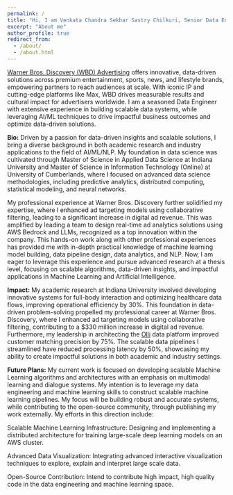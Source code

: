 ```yaml
---
permalink: /
title: "Hi, I am Venkata Chandra Sekhar Sastry Chilkuri, Senior Data Engineer at Warner Bros. Discovery"
excerpt: "About me"
author_profile: true
redirect_from: 
  - /about/
  - /about.html
---
```


[Warner Bros. Discovery (WBD) Advertising](https://www.wbd.com/warner-bros-discovery-showcases-impressive-slate-advertising-solutions-content-offerings-and) offers innovative, data-driven solutions across premium entertainment, sports, news, and lifestyle brands, empowering partners to reach audiences at scale. With iconic IP and cutting-edge platforms like Max, WBD drives measurable results and cultural impact for advertisers worldwide. I am a seasoned Data Engineer with extensive experience in building scalable data systems, while leveraging AI/ML techniques to drive impactful business outcomes and optimize data-driven solutions.


**Bio:**  Driven by a passion for data-driven insights and scalable solutions, I bring a diverse background in both academic research and industry applications to the field of AI/ML/NLP. My foundation in data science was cultivated through Master of Science in Applied Data Science at Indiana University and Master of Science in Information Technology (Online) at University of Cumberlands, where I focused on advanced data science methodologies, including predictive analytics, distributed computing, statistical modeling, and neural networks.

My professional experience at Warner Bros. Discovery further solidified my expertise, where I enhanced ad targeting models using collaborative filtering, leading to a significant increase in digital ad revenue. This was amplified by leading a team to design real-time ad analytics solutions using AWS Bedrock and LLMs, recognized as a top innovation within the company. This hands-on work along with other professional experiences has provided me with in-depth practical knowledge of machine learning model building, data pipeline design, data analytics, and NLP. Now, I am eager to leverage this experience and pursue advanced research at a thesis level, focusing on scalable algorithms, data-driven insights, and impactful applications in Machine Learning and Artificial Intelligence.


**Impact:** My academic research at Indiana University involved developing innovative systems for full-body interaction and optimizing healthcare data flows, improving operational efficiency by 30%. This foundation in data-driven problem-solving propelled my professional career at Warner Bros. Discovery, where I enhanced ad targeting models using collaborative filtering, contributing to a $330 million increase in digital ad revenue. Furthermore, my leadership in architecting the [Olli](https://www.wbd.com/warner-bros-discovery-announces-olli-new-first-party-data-platform-powering-converged-audience-solutions) data platform improved customer matching precision by 75%. The scalable data pipelines I streamlined have reduced processing latency by 50%, showcasing my ability to create impactful solutions in both academic and industry settings.

**Future Plans:** My current work is focused on developing scalable Machine Learning algorithms and architectures with an emphasis on multimodal learning and dialogue systems. My intention is to leverage my data engineering and machine learning skills to construct scalable machine learning pipelines. My focus will be building robust and accurate systems, while contributing to the open-source community, through publishing my work externally. My efforts in this direction include:

Scalable Machine Learning Infrastructure: Designing and implementing a distributed architecture for training large-scale deep learning models on an AWS cluster.

Advanced Data Visualization: Integrating advanced interactive visualization techniques to explore, explain and interpret large scale data.

Open-Source Contribution: Intend to contribute high impact, high quality code in the data engineering and machine learning space.
